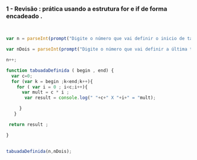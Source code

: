 ### 1 - Revisão : prática usando a estrutura  for e if de forma encadeado .

```javascript 


var n = parseInt(prompt("Digite o número que vai definir o inicio de tabelas de tabuada") ;

var nDois = parseInt(prompt("Digite o número que vai definir a última tabela da tabuada ");

n++;

function tabuadaDefinida ( begin , end) {
  var c=0;
  for (var k = begin ;k<end;k++){
    for ( var i = 0 ; i<c;i++){
      var mult = c * i ; 
       var result = console.log(" "+c+" X "+i+" = "mult);

     }
   }

 return result ;

}
       

tabuadaDefinida(n,nDois); 


```

  